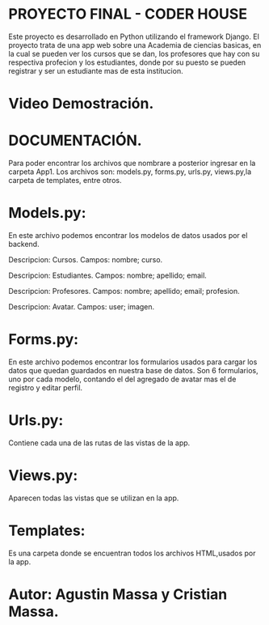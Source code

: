 # PROYECTO FINAL - CODER HOUSE
Este proyecto es desarrollado en Python utilizando el framework Django. 
El proyecto trata de una app web sobre una Academia de ciencias basicas, en la cual se pueden ver los cursos que se dan, los profesores que hay con su respectiva profecion y los estudiantes, donde por su puesto se pueden registrar y ser un estudiante mas de esta institucion.

# Video Demostración.


# DOCUMENTACIÓN.
Para poder encontrar los archivos que nombrare a posterior ingresar  en la carpeta App1.
Los archivos son: models.py, forms.py, urls.py, views.py,la carpeta de templates, entre otros.

# Models.py:
En este archivo podemos encontrar los modelos de datos usados por el backend.

Descripcion: Cursos. 
Campos: nombre; curso.

Descripcion: Estudiantes. 
Campos: nombre; apellido; email.

Descripcion: Profesores. 
Campos: nombre; apellido; email; profesion.

Descripcion: Avatar. 
Campos: user; imagen.

# Forms.py:
En este archivo podemos encontrar los formularios usados para cargar los datos que quedan guardados en nuestra base de datos.
Son 6 formularios, uno por cada modelo, contando el del agregado de avatar mas el de registro y editar perfil.

# Urls.py:
Contiene cada una de las rutas de las vistas de la app. 

# Views.py:
Aparecen todas las vistas que se utilizan en la app.

# Templates:
Es una carpeta donde se encuentran todos los archivos HTML,usados por la app.

# Autor: Agustin Massa y Cristian Massa.
